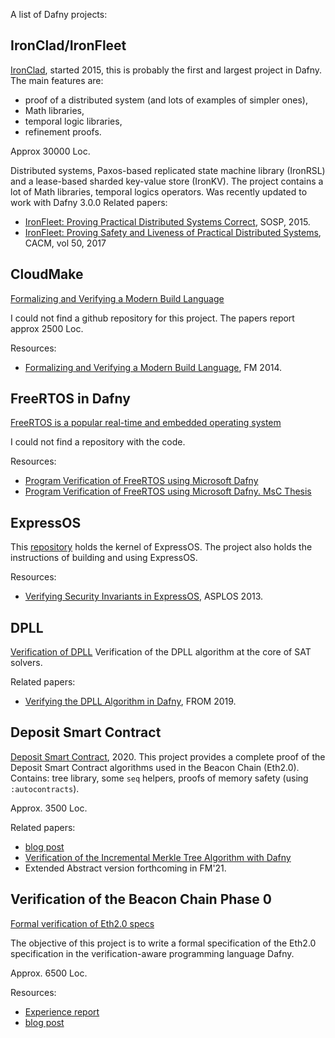 
A list of Dafny projects:

## IronClad/IronFleet

[IronClad](https://github.com/microsoft/Ironclad), started 2015, this is probably the first and largest project in Dafny. The main features are: 
* proof of a distributed system (and lots of examples of simpler ones), 
* Math libraries, 
* temporal logic libraries, 
* refinement proofs.

Approx 30000 Loc.

Distributed systems, Paxos-based replicated state machine library (IronRSL) and a lease-based sharded key-value store (IronKV). The project contains a lot of Math libraries, temporal logics operators. Was recently updated to work with Dafny 3.0.0
Related papers: 
 * [IronFleet: Proving Practical Distributed Systems Correct](https://www.microsoft.com/en-us/research/publication/ironfleet-proving-practical-distributed-systems-correct/), SOSP, 2015.
 * [IronFleet: Proving Safety and Liveness of Practical Distributed Systems](https://www.microsoft.com/en-us/research/publication/ironfleet-proving-safety-liveness-practical-distributed-systems/), CACM, vol 50, 2017

## CloudMake 

[Formalizing and Verifying a Modern Build Language](https://www.researchgate.net/publication/290355122_Formalizing_and_Verifying_a_Modern_Build_Language/citations#fullTextFileContent)

I could not find a github repository for this project.
The papers report approx 2500 Loc.

Resources:
 
* [Formalizing and Verifying a Modern Build Language](https://www.researchgate.net/publication/290355122_Formalizing_and_Verifying_a_Modern_Build_Language/citations#fullTextFileContent), FM 2014.

## FreeRTOS in Dafny

[FreeRTOS is a popular real-time and embedded operating system](https://www.semanticscholar.org/paper/Program-Verification-of-FreeRTOS-using-Microsoft-Matias/8ec3ff1f3c7dc12fee0df727c8a55548aff95a7e)

I could not find a repository with the code. 

Resources:

* [Program Verification of FreeRTOS using Microsoft Dafny](https://www.semanticscholar.org/paper/Program-Verification-of-FreeRTOS-using-Microsoft-Matias/8ec3ff1f3c7dc12fee0df727c8a55548aff95a7e)
* [Program Verification of FreeRTOS using Microsoft Dafny. MsC Thesis](https://core.ac.uk/reader/216946486)

## ExpressOS
This [repository](https://github.com/ExpressOS/expressos) holds the kernel of ExpressOS. The project also holds the instructions of building and using ExpressOS.

Resources:

* [Verifying Security Invariants in ExpressOS](http://madhu.cs.illinois.edu/asplos13.pdf), ASPLOS 2013.


## DPLL
 [Verification of DPLL](https://github.com/andricicezar/sat-solver-dafny)
 Verification of the DPLL algorithm at the core of SAT solvers.

 Related papers:

 * [Verifying the DPLL Algorithm in Dafny](https://arxiv.org/abs/1909.01743), FROM 2019.

## Deposit Smart Contract 

[Deposit Smart Contract](https://github.com/ConsenSys/deposit-sc-dafny), 2020.
This project provides a complete proof of the Deposit Smart Contract algorithms used in the Beacon Chain (Eth2.0). 
Contains: tree library, some `seq` helpers, proofs of memory safety (using `:autocontracts`). 

Approx. 3500 Loc.

Related papers:
* [blog post](https://consensys.net/blog/research-development/20039/)
* [Verification of the Incremental Merkle Tree Algorithm with Dafny](https://arxiv.org/abs/2105.06009)
* Extended Abstract version forthcoming in FM'21.

## Verification of the Beacon Chain Phase 0

[Formal verification of Eth2.0 specs](https://github.com/ConsenSys/eth2.0-dafny) 

The objective of this project is to write a formal specification of the Eth2.0 specification in the verification-aware programming language Dafny.

Approx. 6500 Loc.

Resources:

* [Experience report](https://arxiv.org/abs/2110.12909)
* [blog post](https://consensys.net/blog/developers/formally-verifying-the-ethereum-2-0-phase-0-specifications/)








